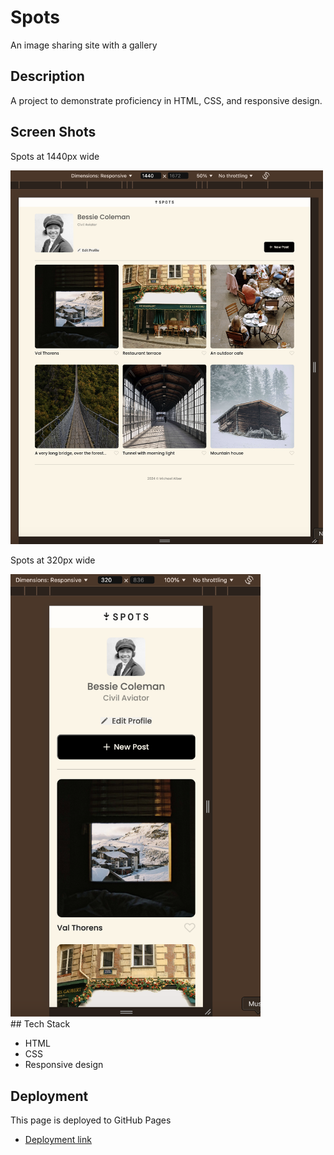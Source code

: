 # Spots

An image sharing site with a gallery

## Description

A project to demonstrate proficiency in HTML, CSS, and responsive design.

## Screen Shots

<div style="display: grid grid-template-columns: 1fr 1fr">
<p>Spots at 1440px wide</p>

<img src="./images/demo/spots-1440.png" alt="Spots at 1440px wide" width="500px" />
<p>Spots at 320px wide</p>

<img src="./images/demo/spots-320.png" alt="Spots at 1440px wide" width="400px" />

</div>
## Tech Stack

- HTML
- CSS
- Responsive design

## Deployment

This page is deployed to GitHub Pages

- [Deployment link][def]

[def]: https://malber71.github.io/se_project_spots/
